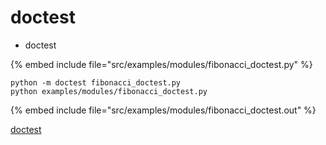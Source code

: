 # doctest

* doctest

{% embed include file="src/examples/modules/fibonacci_doctest.py" %}

```
python -m doctest fibonacci_doctest.py
python examples/modules/fibonacci_doctest.py

```

{% embed include file="src/examples/modules/fibonacci_doctest.out" %}

[doctest](https://docs.python.org/library/doctest.html)



